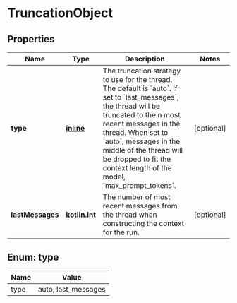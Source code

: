 
# TruncationObject

## Properties
| Name | Type | Description | Notes |
| ------------ | ------------- | ------------- | ------------- |
| **type** | [**inline**](#Type) | The truncation strategy to use for the thread. The default is &#x60;auto&#x60;. If set to &#x60;last_messages&#x60;, the thread will be truncated to the n most recent messages in the thread. When set to &#x60;auto&#x60;, messages in the middle of the thread will be dropped to fit the context length of the model, &#x60;max_prompt_tokens&#x60;. |  [optional] |
| **lastMessages** | **kotlin.Int** | The number of most recent messages from the thread when constructing the context for the run. |  [optional] |


<a id="Type"></a>
## Enum: type
| Name | Value |
| ---- | ----- |
| type | auto, last_messages |



